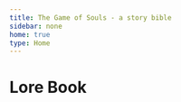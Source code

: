 ```yaml
---
title: The Game of Souls - a story bible
sidebar: none
home: true
type: Home
---
```

# Lore Book

